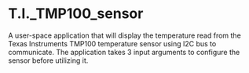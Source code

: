 # T.I._TMP100_sensor
A user-space application that will display the temperature read from the Texas Instruments TMP100 temperature sensor using I2C bus to communicate. The application takes 3 input arguments to configure the sensor before utilizing it.
